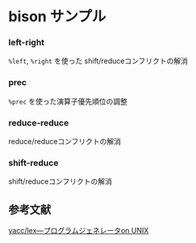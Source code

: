 # bison サンプル

### left-right
`%left`, `%right` を使った shift/reduceコンフリクトの解消

### prec
`%prec` を使った演算子優先順位の調整

### reduce-reduce
reduce/reduceコンフリクトの解消

### shift-reduce
shift/reduceコンフリクトの解消

## 参考文献
[yacc/lex―プログラムジェネレータon UNIX](https://www.amazon.co.jp/dp/4924998141)